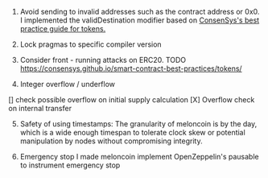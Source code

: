 

1) Avoid sending to invalid addresses such as the contract address or 0x0. I
implemented the validDestination modifier based on [ConsenSys's best
practice guide for tokens.](https://consensys.github.io/smart-contract-best-practices/tokens/)


2) Lock pragmas to specific compiler version

3) Consider front - running attacks on ERC20. TODO
https://consensys.github.io/smart-contract-best-practices/tokens/

4) Integer overflow / underflow

 [] check possible overflow on initial supply calculation
 [X] Overflow check on internal transfer

5) Safety of using timestamps:
The granularity of meloncoin is by the day, which is a wide enough timespan to tolerate clock skew or potential manipulation by nodes without compromising integrity.

6) Emergency stop
I made meloncoin implement OpenZeppelin's pausable to instrument emergency stop
